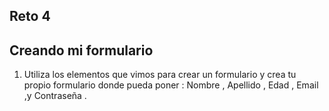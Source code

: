 


## Reto 4 

 ## Creando mi formulario

1. Utiliza los elementos que vimos para crear un formulario y crea tu propio formulario donde pueda poner : Nombre , Apellido , Edad , Email ,y Contraseña . 









